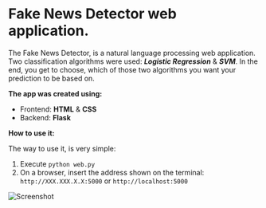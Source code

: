 # Fake News Detector web application.

The Fake News Detector, is a natural language processing web application. Two classification algorithms were used: ***Logistic Regression*** & ***SVM***. In the end, you get to choose, which of those two algorithms you want your prediction to be based on. 

**The app was created using:**
- Frontend: **HTML** & **CSS**
- Backend: **Flask**

**How to use it:**

The way to use it, is very simple:

1. Execute `python web.py`
2. On a browser, insert the address shown on the terminal: `http://XXX.XXX.X.X:5000` or `http://localhost:5000`


![Screenshot](screenshot.png)

